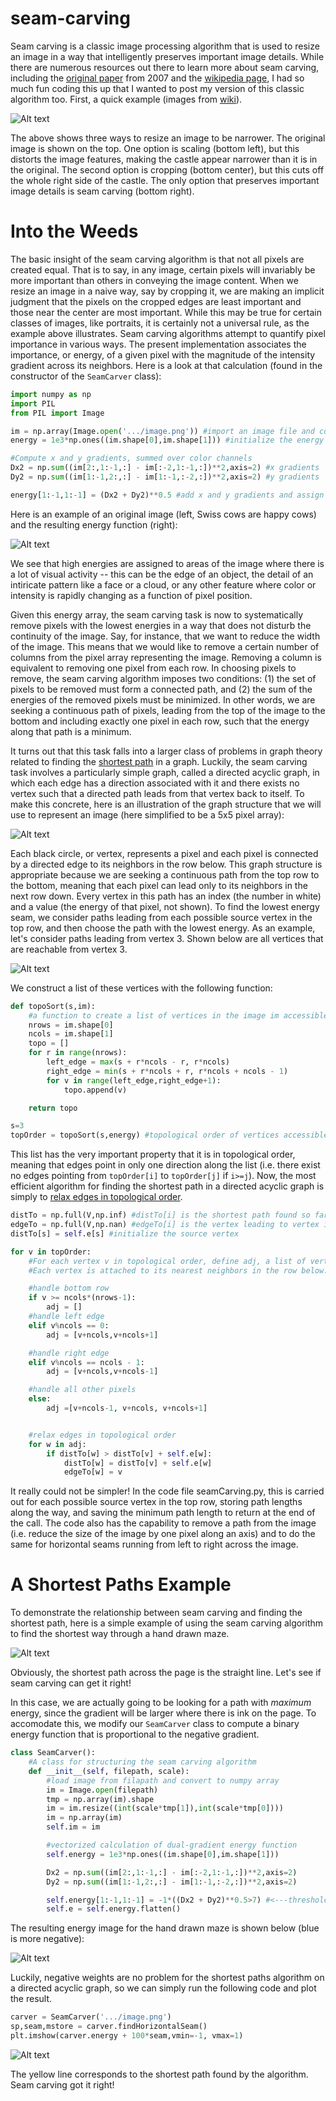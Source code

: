 # seam-carving

Seam carving is a classic image processing algorithm that is used to resize an image in a way that intelligently preserves important image details.  While there are numerous resources out there to learn more about seam carving, including the [original paper](https://dl.acm.org/doi/10.1145/1275808.1276390) from 2007 and the [wikipedia page](https://en.wikipedia.org/wiki/Seam_carving), I had so much fun coding this up that I wanted to post my version of this classic algorithm too.  First, a quick example (images from [wiki](https://en.wikipedia.org/wiki/Seam_carving)).

![Alt text](example.jpg)

The above shows three ways to resize an image to be narrower.  The original image is shown on the top.  One option is scaling (bottom left), but this distorts the image features, making the castle appear narrower than it is in the original.  The second option is cropping (bottom center), but this cuts off the whole right side of the castle.  The only option that preserves important image details is seam carving (bottom right).

# Into the Weeds

The basic insight of the seam carving algorithm is that not all pixels are created equal.  That is to say, in any image, certain pixels will invariably be more important than others in conveying the image content.  When we resize an image in a naive way, say by cropping it, we are making an implicit judgment that the pixels on the cropped edges are least important and those near the center are most important.  While this may be true for certain classes of images, like portraits, it is certainly not a universal rule, as the example above illustrates.  Seam carving algorithms attempt to quantify pixel importance in various ways.  The present implementation associates the importance, or energy, of a given pixel with the magnitude of the intensity gradient across its neighbors.  Here is a look at that calculation (found in the constructor of the `SeamCarver` class):

```python
import numpy as np
import PIL
from PIL import Image

im = np.array(Image.open('.../image.png')) #import an image file and convert to numpy array
energy = 1e3*np.ones((im.shape[0],im.shape[1])) #initialize the energy to large values 

#Compute x and y gradients, summed over color channels
Dx2 = np.sum((im[2:,1:-1,:] - im[:-2,1:-1,:])**2,axis=2) #x gradients
Dy2 = np.sum((im[1:-1,2:,:] - im[1:-1,:-2,:])**2,axis=2) #y gradients

energy[1:-1,1:-1] = (Dx2 + Dy2)**0.5 #add x and y gradients and assign them to the energy array

```

Here is an example of an original image (left, Swiss cows are happy cows) and the resulting energy function (right):

![Alt text](energy_demo.jpg)

We see that high energies are assigned to areas of the image where there is a lot of visual activity -- this can be the edge of an object, the detail of an intiricate pattern like a face or a cloud, or any other feature where color or intensity is rapidly changing as a function of pixel position.  

Given this energy array, the seam carving task is now to systematically remove pixels with the lowest energies in a way that does not disturb the continuity of the image.  Say, for instance, that we want to reduce the width of the image.  This means that we would like to remove a certain number of columns from the pixel array representing the image.  Removing a column is equivalent to removing one pixel from each row.  In choosing pixels to remove, the seam carving algorithm imposes two conditions: (1) the set of pixels to be removed must form a connected path, and (2) the sum of the energies of the removed pixels must be minimized.  In other words, we are seeking a continuous path of pixels, leading from the top of the image to the bottom and including exactly one pixel in each row, such that the energy along that path is a minimum.     

It turns out that this task falls into a larger class of problems in graph theory related to finding the [shortest path](https://en.wikipedia.org/wiki/Shortest_path_problem) in a graph.  Luckily, the seam carving task involves a particularly simple graph, called a directed acyclic graph, in which each edge has a direction associated with it and there exists no vertex such that a directed path leads from that vertex back to itself.  To make this concrete, here is an illustration of the graph structure that we will use to represent an image (here simplified to be a 5x5 pixel array):

![Alt text](digraph.jpg)

Each black circle, or vertex, represents a pixel and each pixel is connected by a directed edge to its neighbors in the row below.  This graph structure is appropriate because we are seeking a continuous path from the top row to the bottom, meaning that each pixel can lead only to its neighbors in the next row down.  Every vertex in this path has an index (the number in white) and a value (the energy of that pixel, not shown).  To find the lowest energy seam, we consider paths leading from each possible source vertex in the top row, and then choose the path with the lowest energy.  As an example, let's consider paths leading from vertex 3.  Shown below are all vertices that are reachable from vertex 3.

![Alt text](digraph_3.jpg)

We construct a list of these vertices with the following function:

```python
def topoSort(s,im): 
	#a function to create a list of vertices in the image im accessible from vertex s in topological order
	nrows = im.shape[0]
	ncols = im.shape[1]
	topo = []
	for r in range(nrows):
		left_edge = max(s + r*ncols - r, r*ncols)
		right_edge = min(s + r*ncols + r, r*ncols + ncols - 1)
		for v in range(left_edge,right_edge+1):
			topo.append(v)

	return topo

s=3
topOrder = topoSort(s,energy) #topological order of vertices accessible from vertex 3 in the energy array
``` 

This list has the very important property that it is in topological order, meaning that edges point in only one direction along the list (i.e. there exist no edges pointing from `topOrder[i]` to `topOrder[j]` if `i>=j`).  Now, the most efficient algorithm for finding the shortest path in a directed acyclic graph is simply to [relax edges in topological order](https://www.geeksforgeeks.org/shortest-path-for-directed-acyclic-graphs/).

```python
distTo = np.full(V,np.inf) #distTo[i] is the shortest path found so far to vertex i 
edgeTo = np.full(V,np.nan) #edgeTo[i] is the vertex leading to vertex i along the shortest path found so far
distTo[s] = self.e[s] #initialize the source vertex

for v in topOrder: 
	#For each vertex v in topological order, define adj, a list of vertices to which v is attached.
	#Each vertex is attached to its nearest neighbors in the row below.

	#handle bottom row
	if v >= ncols*(nrows-1):
		adj = []
	#handle left edge
	elif v%ncols == 0:
		adj = [v+ncols,v+ncols+1]

	#handle right edge
	elif v%ncols == ncols - 1:
		adj = [v+ncols,v+ncols-1]

	#handle all other pixels 
	else:
		adj =[v+ncols-1, v+ncols, v+ncols+1]


	#relax edges in topological order
	for w in adj:
		if distTo[w] > distTo[v] + self.e[w]:
			distTo[w] = distTo[v] + self.e[w]
			edgeTo[w] = v
```

It really could not be simpler!  In the code file seamCarving.py, this is carried out for each possible source vertex in the top row, storing path lengths along the way, and saving the minimum path length to return at the end of the call.  The code also has the capability to remove a path from the image (i.e. reduce the size of the image by one pixel along an axis) and to do the same for horizontal seams running from left to right across the image.


# A Shortest Paths Example

To demonstrate the relationship between seam carving and finding the shortest path, here is a simple example of using the seam carving algorithm to find the shortest way through a hand drawn maze.

![Alt text](photo.jpg)

Obviously, the shortest path across the page is the straight line.  Let's see if seam carving can get it right!

In this case, we are actually going to be looking for a path with *maximum* energy, since the gradient will be larger where there is ink on the page.  To accomodate this, we modify our `SeamCarver` class to compute a binary energy function that is proportional to the negative gradient.

```python
class SeamCarver():
	#A class for structuring the seam carving algorithm
	def __init__(self, filepath, scale):
		#load image from filapath and convert to numpy array
		im = Image.open(filepath)
		tmp = np.array(im).shape
		im = im.resize((int(scale*tmp[1]),int(scale*tmp[0])))
		im = np.array(im)
		self.im = im

		#vectorized calculation of dual-gradient energy function 
		self.energy = 1e3*np.ones((im.shape[0],im.shape[1]))

		Dx2 = np.sum((im[2:,1:-1,:] - im[:-2,1:-1,:])**2,axis=2)
		Dy2 = np.sum((im[1:-1,2:,:] - im[1:-1,:-2,:])**2,axis=2)

		self.energy[1:-1,1:-1] = -1*((Dx2 + Dy2)**0.5>7) #<---threshold the energy and take its negative!
		self.e = self.energy.flatten()
```

The resulting energy image for the hand drawn maze is shown below (blue is more negative):

![Alt text](thresh.jpg)

Luckily, negative weights are no problem for the shortest paths algorithm on a directed acyclic graph, so we can simply run the following code and plot the result.

```python
carver = SeamCarver('.../image.png')
sp,seam,mstore = carver.findHorizontalSeam()
plt.imshow(carver.energy + 100*seam,vmin=-1, vmax=1)
```
![Alt text](shortest_path.jpg)

The yellow line corresponds to the shortest path found by the algorithm.  Seam carving got it right!  
